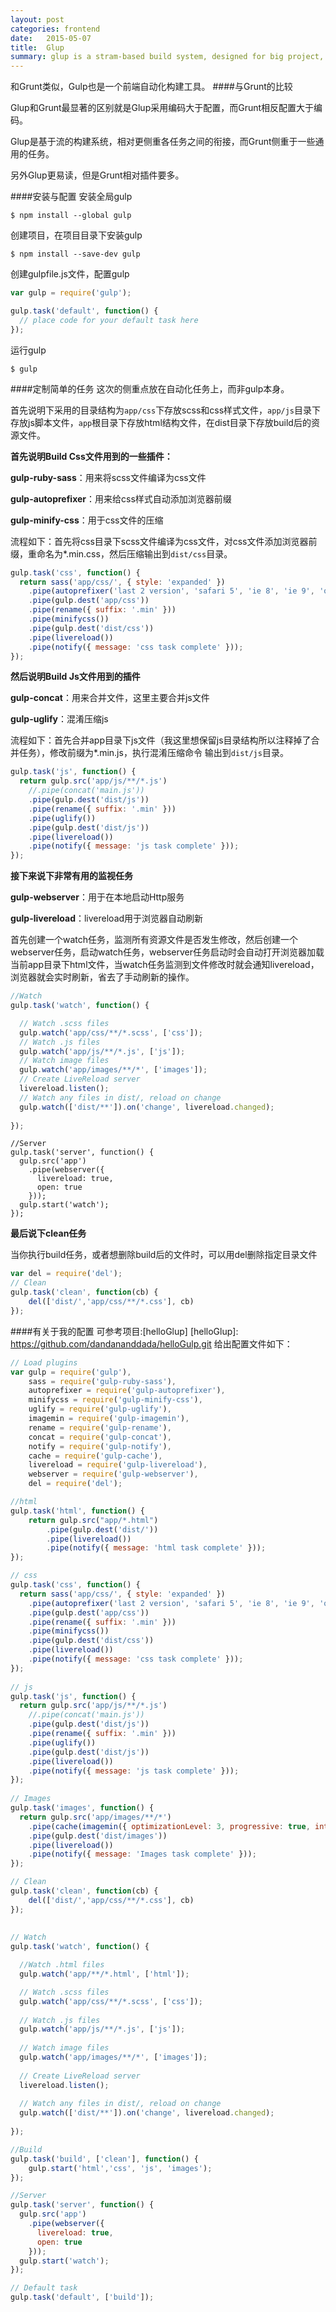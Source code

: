 ```yaml
---
layout: post
categories: frontend
date:   2015-05-07
title:  Glup
summary: glup is a stram-based build system, designed for big project, small, idiomatic node modules.
---
```


和Grunt类似，Gulp也是一个前端自动化构建工具。
####与Grunt的比较

Glup和Grunt最显著的区别就是Glup采用编码大于配置，而Grunt相反配置大于编码。

Glup是基于流的构建系统，相对更侧重各任务之间的衔接，而Grunt侧重于一些通用的任务。

另外Glup更易读，但是Grunt相对插件要多。

####安装与配置
安装全局gulp

`$ npm install --global gulp`

创建项目，在项目目录下安装gulp

`$ npm install --save-dev gulp`

创建gulpfile.js文件，配置gulp

```javascript
var gulp = require('gulp');

gulp.task('default', function() {
  // place code for your default task here
});
```
运行gulp

`$ gulp`

####定制简单的任务
这次的侧重点放在自动化任务上，而非gulp本身。

首先说明下采用的目录结构为`app/css`下存放scss和css样式文件，`app/js`目录下存放js脚本文件，`app`根目录下存放html结构文件，在dist目录下存放build后的资源文件。

**首先说明Build Css文件用到的一些插件：**

**gulp-ruby-sass**：用来将scss文件编译为css文件

**gulp-autoprefixer**：用来给css样式自动添加浏览器前缀

**gulp-minify-css**：用于css文件的压缩

流程如下：首先将css目录下scss文件编译为css文件，对css文件添加浏览器前缀，重命名为*.min.css，然后压缩输出到`dist/css`目录。

```javascript
gulp.task('css', function() {
  return sass('app/css/', { style: 'expanded' })
    .pipe(autoprefixer('last 2 version', 'safari 5', 'ie 8', 'ie 9', 'opera 12.1', 'ios 6', 'android 4'))
    .pipe(gulp.dest('app/css'))
    .pipe(rename({ suffix: '.min' }))
    .pipe(minifycss())
    .pipe(gulp.dest('dist/css'))
    .pipe(livereload())
    .pipe(notify({ message: 'css task complete' }));
});
```
**然后说明Build Js文件用到的插件**

**gulp-concat**：用来合并文件，这里主要合并js文件

**gulp-uglify**：混淆压缩js

流程如下：首先合并app目录下js文件（我这里想保留js目录结构所以注释掉了合并任务），修改前缀为*.min.js，执行混淆压缩命令 输出到`dist/js`目录。

```javascript
gulp.task('js', function() {
  return gulp.src('app/js/**/*.js')
    //.pipe(concat('main.js'))
    .pipe(gulp.dest('dist/js'))
    .pipe(rename({ suffix: '.min' }))
    .pipe(uglify())
    .pipe(gulp.dest('dist/js'))
    .pipe(livereload())
    .pipe(notify({ message: 'js task complete' }));
});
```

**接下来说下非常有用的监视任务**

**gulp-webserver**：用于在本地启动Http服务

**gulp-livereload**：livereload用于浏览器自动刷新

首先创建一个watch任务，监测所有资源文件是否发生修改，然后创建一个webserver任务，启动watch任务，webserver任务启动时会自动打开浏览器加载当前app目录下html文件，当watch任务监测到文件修改时就会通知livereload，浏览器就会实时刷新，省去了手动刷新的操作。

```javascript
//Watch
gulp.task('watch', function() {

  // Watch .scss files
  gulp.watch('app/css/**/*.scss', ['css']);
  // Watch .js files
  gulp.watch('app/js/**/*.js', ['js']);
  // Watch image files
  gulp.watch('app/images/**/*', ['images']);
  // Create LiveReload server
  livereload.listen();
  // Watch any files in dist/, reload on change
  gulp.watch(['dist/**']).on('change', livereload.changed);
 
});
```

```
//Server
gulp.task('server', function() {
  gulp.src('app')
    .pipe(webserver({
      livereload: true,
      open: true
    }));
  gulp.start('watch');
});
```

**最后说下clean任务**

当你执行build任务，或者想删除build后的文件时，可以用del删除指定目录文件

```javascript
var del = require('del');
// Clean
gulp.task('clean', function(cb) {
    del(['dist/','app/css/**/*.css'], cb)
});
```

####有关于我的配置
可参考项目:[helloGlup]
[helloGlup]: https://github.com/dandananddada/helloGulp.git
给出配置文件如下：

```javascript
// Load plugins
var gulp = require('gulp'),
    sass = require('gulp-ruby-sass'),
    autoprefixer = require('gulp-autoprefixer'),
    minifycss = require('gulp-minify-css'),
    uglify = require('gulp-uglify'),
    imagemin = require('gulp-imagemin'),
    rename = require('gulp-rename'),
    concat = require('gulp-concat'),
    notify = require('gulp-notify'),
    cache = require('gulp-cache'),
    livereload = require('gulp-livereload'),
    webserver = require('gulp-webserver'),
    del = require('del');

//html
gulp.task('html', function() {
    return gulp.src("app/*.html")
        .pipe(gulp.dest('dist/'))
        .pipe(livereload())
        .pipe(notify({ message: 'html task complete' }));
}); 

// css
gulp.task('css', function() {
  return sass('app/css/', { style: 'expanded' })
    .pipe(autoprefixer('last 2 version', 'safari 5', 'ie 8', 'ie 9', 'opera 12.1', 'ios 6', 'android 4'))
    .pipe(gulp.dest('app/css'))
    .pipe(rename({ suffix: '.min' }))
    .pipe(minifycss())
    .pipe(gulp.dest('dist/css'))
    .pipe(livereload())
    .pipe(notify({ message: 'css task complete' }));
});
 
// js
gulp.task('js', function() {
  return gulp.src('app/js/**/*.js')
    //.pipe(concat('main.js'))
    .pipe(gulp.dest('dist/js'))
    .pipe(rename({ suffix: '.min' }))
    .pipe(uglify())
    .pipe(gulp.dest('dist/js'))
    .pipe(livereload())
    .pipe(notify({ message: 'js task complete' }));
});
 
// Images
gulp.task('images', function() {
  return gulp.src('app/images/**/*')
    .pipe(cache(imagemin({ optimizationLevel: 3, progressive: true, interlaced: true })))
    .pipe(gulp.dest('dist/images'))
    .pipe(livereload())
    .pipe(notify({ message: 'Images task complete' }));
});

// Clean
gulp.task('clean', function(cb) {
    del(['dist/','app/css/**/*.css'], cb)
});
 
 
// Watch
gulp.task('watch', function() {

  //Watch .html files
  gulp.watch('app/**/*.html', ['html']);

  // Watch .scss files
  gulp.watch('app/css/**/*.scss', ['css']);
 
  // Watch .js files
  gulp.watch('app/js/**/*.js', ['js']);
 
  // Watch image files
  gulp.watch('app/images/**/*', ['images']);
 
  // Create LiveReload server
  livereload.listen();
 
  // Watch any files in dist/, reload on change
  gulp.watch(['dist/**']).on('change', livereload.changed);
 
});

//Build
gulp.task('build', ['clean'], function() {
    gulp.start('html','css', 'js', 'images');
});

//Server
gulp.task('server', function() {
  gulp.src('app')
    .pipe(webserver({
      livereload: true,
      open: true
    }));
  gulp.start('watch');
});

// Default task
gulp.task('default', ['build']);
```

